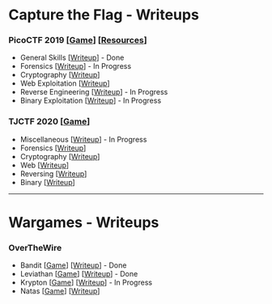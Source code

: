 # Capture the Flag - Writeups

### PicoCTF 2019 [[Game](https://2019game.picoctf.com/game)] [[Resources](https://picoctf.com/resources)]
- General Skills  [[Writeup](https://github.com/sabinach/ctf/tree/master/2019_picoctf/general_skills)] - Done
- Forensics  [[Writeup](https://github.com/sabinach/ctf/tree/master/2019_picoctf/forensics)] - In Progress
- Cryptography  [[Writeup](https://github.com/sabinach/ctf/tree/master/2019_picoctf/cryptography)]
- Web Exploitation  [[Writeup](https://github.com/sabinach/ctf/tree/master/2019_picoctf/web_exploitation)]
- Reverse Engineering [[Writeup](https://github.com/sabinach/ctf/tree/master/2019_picoctf/reverse_engineering)] - In Progress
- Binary Exploitation [[Writeup](https://github.com/sabinach/ctf/tree/master/2019_picoctf/binary_exploitation)] - In Progress

### TJCTF 2020 [[Game](https://tjctf.org/)]
- Miscellaneous  [[Writeup](https://github.com/sabinach/ctf/tree/master/2020_tjctf/misc)] - In Progress
- Forensics  [[Writeup](https://github.com/sabinach/ctf/tree/master/2020_tjctf/forensics)]
- Cryptography  [[Writeup](https://github.com/sabinach/ctf/tree/master/2020_tjctf/cryptography)]
- Web  [[Writeup](https://github.com/sabinach/ctf/tree/master/2020_tjctf/web)]
- Reversing [[Writeup](https://github.com/sabinach/ctf/tree/master/2020_tjctf/reversing)]
- Binary [[Writeup](https://github.com/sabinach/ctf/tree/master/2020_tjctf/binary)]

---

# Wargames - Writeups

###  OverTheWire
- Bandit [[Game](https://overthewire.org/wargames/bandit/)] [[Writeup](https://github.com/sabinach/ctf/tree/master/overthewire/bandit)] - Done
- Leviathan [[Game](https://overthewire.org/wargames/leviathan/)] [[Writeup](https://github.com/sabinach/ctf/tree/master/overthewire/leviathan)] - Done
- Krypton [[Game](https://overthewire.org/wargames/krypton/)] [[Writeup](https://github.com/sabinach/ctf/tree/master/overthewire/krypton)] - In Progress
- Natas [[Game](https://overthewire.org/wargames/natas/)] [[Writeup](https://github.com/sabinach/ctf/tree/master/overthewire/natas)]
